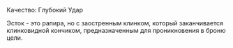 Качество: Глубокий Удар

Эсток - это рапира, но с заостренным клинком, который заканчивается клинковидной кончиком, предназначенным для проникновения в броню цели.